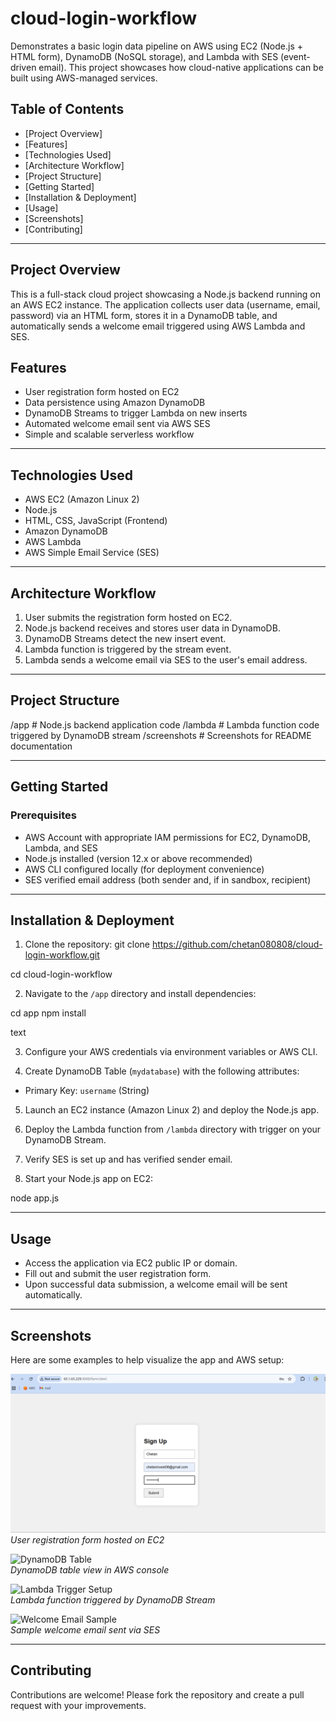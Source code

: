 # cloud-login-workflow
Demonstrates a basic login data pipeline on AWS using EC2 (Node.js + HTML form), DynamoDB (NoSQL storage), and Lambda with SES (event-driven email). This project showcases how cloud-native applications can be built using AWS-managed services.

 ## Table of Contents

- [Project Overview] 
- [Features]  
- [Technologies Used]
- [Architecture Workflow]  
- [Project Structure]
- [Getting Started]
- [Installation & Deployment]
- [Usage]
- [Screenshots]
- [Contributing]

---

## Project Overview

This is a full-stack cloud project showcasing a Node.js backend running on an AWS EC2 instance. The application collects user data (username, email, password) via an HTML form, stores it in a DynamoDB table, and automatically sends a welcome email triggered using AWS Lambda and SES.


## Features

- User registration form hosted on EC2
- Data persistence using Amazon DynamoDB
- DynamoDB Streams to trigger Lambda on new inserts
- Automated welcome email sent via AWS SES
- Simple and scalable serverless workflow

---

## Technologies Used

- AWS EC2 (Amazon Linux 2)
- Node.js
- HTML, CSS, JavaScript (Frontend)
- Amazon DynamoDB
- AWS Lambda
- AWS Simple Email Service (SES)

---

## Architecture Workflow

1. User submits the registration form hosted on EC2.
2. Node.js backend receives and stores user data in DynamoDB.
3. DynamoDB Streams detect the new insert event.
4. Lambda function is triggered by the stream event.
5. Lambda sends a welcome email via SES to the user's email address.

---

## Project Structure

/app # Node.js backend application code
/lambda # Lambda function code triggered by DynamoDB stream
/screenshots # Screenshots for README documentation


---

## Getting Started

### Prerequisites

- AWS Account with appropriate IAM permissions for EC2, DynamoDB, Lambda, and SES
- Node.js installed (version 12.x or above recommended)
- AWS CLI configured locally (for deployment convenience)
- SES verified email address (both sender and, if in sandbox, recipient)

---

## Installation & Deployment

1. Clone the repository:
git clone https://github.com/chetan080808/cloud-login-workflow.git

cd cloud-login-workflow



2. Navigate to the `/app` directory and install dependencies:

cd app
npm install

text

3. Configure your AWS credentials via environment variables or AWS CLI.

4. Create DynamoDB Table (`mydatabase`) with the following attributes:

- Primary Key: `username` (String)

5. Launch an EC2 instance (Amazon Linux 2) and deploy the Node.js app.

6. Deploy the Lambda function from `/lambda` directory with trigger on your DynamoDB Stream.

7. Verify SES is set up and has verified sender email.

8. Start your Node.js app on EC2:

node app.js


---

## Usage

- Access the application via EC2 public IP or domain.
- Fill out and submit the user registration form.
- Upon successful data submission, a welcome email will be sent automatically.

---

## Screenshots

Here are some examples to help visualize the app and AWS setup:

![User Registration Form](Screenshots/UserForm.png.png)  
_User registration form hosted on EC2_

![DynamoDB Table](Screenshots/DynamoTable.png)  
_DynamoDB table view in AWS console_

![Lambda Trigger Setup](Screenshots/LambdaTrigger.png)  
_Lambda function triggered by DynamoDB Stream_

![Welcome Email Sample](Screenshots/WelcomeEmail.png)  
_Sample welcome email sent via SES_


---

## Contributing
Contributions are welcome! Please fork the repository and create a pull request with your improvements.

